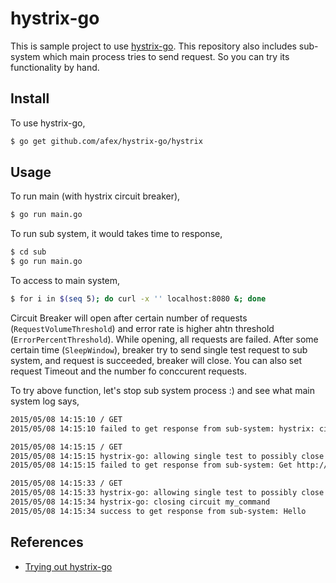 # hystrix-go

This is sample project to use [hystrix-go](https://github.com/afex/hystrix-go).
This repository also includes sub-system which main process tries to send request.
So you can try its functionality by hand. 

## Install

To use hystrix-go, 

```bash
$ go get github.com/afex/hystrix-go/hystrix
```

## Usage

To run main (with hystrix circuit breaker),

```bash
$ go run main.go
```

To run sub system, it would takes time to response,

```bash
$ cd sub
$ go run main.go
```

To access to main system,

```bash
$ for i in $(seq 5); do curl -x '' localhost:8080 &; done
```

Circuit Breaker will open after certain number of requests (`RequestVolumeThreshold`) and error rate is higher ahtn threshold (`ErrorPercentThreshold`). While opening, all requests are failed. After some certain time (`SleepWindow`), breaker try to send single test request to sub system, and request is succeeded, breaker will close. You can also set request Timeout and the number fo conccurent requests.

To try above function, let's stop sub system process :) and see what main system log says,

```bash
2015/05/08 14:15:10 / GET
2015/05/08 14:15:10 failed to get response from sub-system: hystrix: circuit open

2015/05/08 14:15:15 / GET
2015/05/08 14:15:15 hystrix-go: allowing single test to possibly close circuit my_command
2015/05/08 14:15:15 failed to get response from sub-system: Get http://localhost:9090: dial tcp 127.0.0.1:9090: connection refused

2015/05/08 14:15:33 / GET
2015/05/08 14:15:33 hystrix-go: allowing single test to possibly close circuit my_command
2015/05/08 14:15:34 hystrix-go: closing circuit my_command
2015/05/08 14:15:34 success to get response from sub-system: Hello
```

## References

- [Trying out hystrix-go](https://gist.github.com/marcusolsson/2ef585c2218d3c7f425b)



